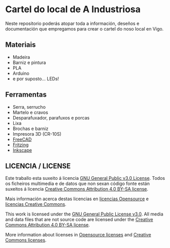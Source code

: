 # Cartel do local de A Industriosa
Neste repositorio poderás atopar toda a información, deseños e documentación que empregamos para crear o cartel do noso local en Vigo.

## Materiais

* Madeira
* Barniz e pintura
* PLA
* Arduino
* e por suposto... LEDs!

## Ferramentas

* Serra, serrucho
* Martelo e cravos
* Desparafuxador, parafuxos e porcas
* Lixa
* Brochas e barniz
* Impresora 3D (CR-10S)
* [FreeCAD](https://freecadweb.org)
* [Fritzing](https://fritzing.org)
* [Inkscape](https://inkscape.org)


## LICENCIA / LICENSE

Este traballo esta suxeito á licencia [GNU General Public v3.0 License](LICENSE-GPLV30). Todos os ficheiros multimedia e de datos que non sexan código fonte están suxeitos á licencia [Creative Commons Attribution 4.0 BY-SA license](LICENSE-CCBYSA40).

Mais información acerca destas licencias en [licencias Opensource](https://opensource.org/licenses/) e [licencias Creative Commons](https://creativecommons.org/licenses/).

This work is licensed under the [GNU General Public License v3.0](LICENSE-GPLV30). All media and data files that are not source code are licensed under the [Creative Commons Attribution 4.0 BY-SA license](LICENSE-CCBYSA40).

More information about licenses in [Opensource licenses](https://opensource.org/licenses/) and [Creative Commons licenses](https://creativecommons.org/licenses/).
